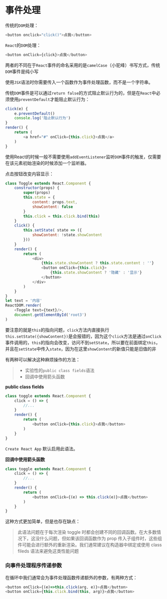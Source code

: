 # 事件处理
传统的`DOM`处理：
````javascript
<button onclick="click()">点我</button>
````
`React`的`DOM`处理：
````javascript
<button onClick={click}>点我</button>
````

两者的不同在于`React`事件的命名采用的是`camelCase`（小驼峰）书写方式，传统`DOM`事件是纯小写

使用`JSX`语法时你需要传入一个函数作为事件处理函数，而不是一个字符串。

传统`DOM`事件是可以通过`return false`的方式阻止默认行为的，但是在`React`中必须使用`preventDefault`才能阻止默认行为：
````javascript
click(e) {
    e.preventDefault()
    console.log('阻止默认行为')
}
render() {
    return (
        <a href="#" onClick={this.click}>点我</a>
    )
}
````

使用React的时候一般不需要使用`addEventListener`监听`DOM`事件的触发，仅需要在该元素初始渲染的时候添加一个监听器。

点击按钮改变内容显示：
````javascript
class Toggle extends React.Component {
    constructor(props) {
        super(props)
        this.state = {
            content: props.text,
            showContent: false
        }
        this.click = this.click.bind(this)
    }
    click() {
        this.setState( state => ({
            showContent: !state.showContent
        }))
    }
    render() {
        return (
            <div>
                {this.state.showContent ? this.state.content : ''}
                <button onClick={this.click}>
                    {this.state.showContent ? '隐藏' : '显示'}
                </button>
            </div>
        )
    }
}
let text = '内容'
ReactDOM.render(
    <Toggle text={text}/>,
    document.getElementById('root3')
)
````
要注意的就是`this`的指向问题，`click`方法内直接执行`this.setState({showContent})`是会报错的，因为这个`click`方法是通过`onClick`事件调用的，`this`的指向会改变，访问不到`setState`，所以要在前面绑定`this`，并且在`setState`中传入`state`，因为在这里`showContent`的新值只能是旧值的非  

有两种可以解决这种麻烦操作的方法：  
>* 实验性的`public class fields`语法
>* 回调中使用箭头函数

**public class fields**

````javascript
class toggle extends React.Component {
    click = () => {
        //...
    }
    render() {
        return (
            <button onClick={this.click}>点我</button>
        )
    }
}
````
`Create React App` 默认启用此语法。

**回调中使用箭头函数**

````javascript
class toggle extends React.Component {
    click = () => {
        //...
    }
    render() {
        return (
            <button onClick={(e) => this.click(e)}>点我</button>
        )
    }
}
````
这种方式更加简单，但是也存在缺点：  
> 此语法问题在于每次渲染 toggle 时都会创建不同的回调函数。在大多数情况下，这没什么问题，但如果该回调函数作为 prop 传入子组件时，这些组件可能会进行额外的重新渲染。我们通常建议在构造器中绑定或使用 class fileds 语法来避免这类性能问题

### 向事件处理程序传递参数
在循环中我们通常会为事件处理函数传递额外的参数，有两种方式：

````javascript
<button onClick={(e)=>this.click(arg, e)}>点我</button>
<button onClick={this.click.bind(this, arg)}>点我</button>
````